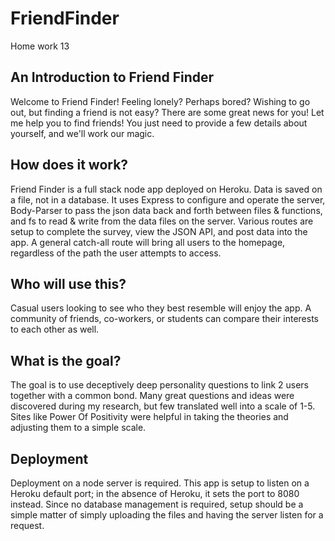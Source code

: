 # FriendFinder
Home work 13

## An Introduction to Friend Finder
Welcome to Friend Finder! Feeling lonely? Perhaps bored? 
Wishing to go out, but finding a friend is not easy? There are some great news for you! Let me help you to find friends! You just need to provide a few details about yourself, and we'll work our magic. 

## How does it work?
Friend Finder is a full stack node app deployed on Heroku. Data is saved on a file, not in a database. It uses Express to configure and operate the server, Body-Parser to pass the json data back and forth between files & functions, and fs to read & write from the data files on the server. Various routes are setup to complete the survey, view the JSON API, and post data into the app. A general catch-all route will bring all users to the homepage, regardless of the path the user attempts to access.

## Who will use this?
Casual users looking to see who they best resemble will enjoy the app. A community of friends, co-workers, or students can compare their interests to each other as well.

## What is the goal?
The goal is to use deceptively deep personality questions to link 2 users together with a common bond. Many great questions and ideas were discovered during my research, but few translated well into a scale of 1-5. Sites like Power Of Positivity were helpful in taking the theories and adjusting them to a simple scale.

## Deployment
Deployment on a node server is required. This app is setup to listen on a Heroku default port; in the absence of Heroku, it sets the port to 8080 instead. Since no database management is required, setup should be a simple matter of simply uploading the files and having the server listen for a request.
